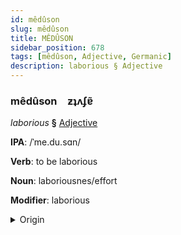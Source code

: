 ```yaml
---
id: mêdûson
slug: mêdûson
title: MÊDÛSON
sidebar_position: 678
tags: [mêdûson, Adjective, Germanic]
description: laborious § Adjective
---
```


### mêdûson&emsp;<span kind="abugida">ƶʇʌʄɐ̃</span>

*laborious* **§** [Adjective](../../tags/Adjective)

**IPA**: /ˈme.du.sɑn/

**Verb**: to be laborious

**Noun**: laboriousnes/effort

**Modifier**: laborious

<details>
    <summary>Origin</summary>
    Swedish mödosam [møːduːsɑːm]<br/>
    <em>Germanic Language Family</em>
</details>